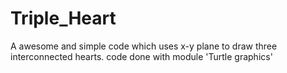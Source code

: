 # Triple_Heart
A awesome and simple code which uses x-y plane to draw three interconnected hearts. code done with module 'Turtle graphics' 
